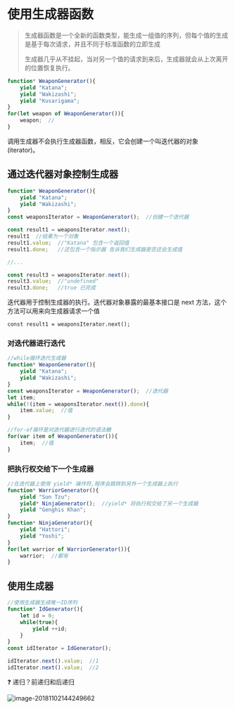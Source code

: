 # 使用生成器函数

> 生成器函数是一个全新的函数类型，能生成一组值的序列，但每个值的生成是基于每次请求，并且不同于标准函数的立即生成
>
> 生成器几乎从不挂起，当对另一个值的请求到来后，生成器就会从上次离开的位置恢复执行。



```javascript
function* WeaponGenerator(){
    yield "Katana";
    yield "Wakizashi";
    yield "Kusarigama";
}
for(let weapon of WeaponGenerator()){
    weapon;  //
}
```

调用生成器不会执行生成器函数，相反，它会创建一个叫迭代器的对象(iterator)。



## 通过迭代器对象控制生成器

```javascript
function* WeaponGenerator(){
    yield "Katana";
    yield "Wakizashi";
}
const weaponsIterator = WeaponGenerator();  //创建一个迭代器

const result1 = weaponsIterator.next();  
result1  //结果为一个对象
result1.value;  //"Katana" 包含一个返回值
result1.done;   //还包含一个指示器 告诉我们生成器是否还会生成值

//...

const result3 = weaponsIterator.next();
result3.value;  //"undefined"
result3.done;   //true 已完成
```

迭代器用于控制生成器的执行。迭代器对象暴露的最基本接口是 next 方法，这个方法可以用来向生成器请求一个值

`const result1 = weaponsIterator.next();`



### 对迭代器进行迭代

```javascript
//while循环迭代生成器
function* WeaponGenerator(){
    yield "Katana";
    yield "Wakizashi";
}
const weaponsIterator = WeaponGenerator();  //迭代器
let item;
while(!(item = weaponsIterator.next()).done){
    item.value;  //值
}

//for-of循环是对迭代器进行迭代的语法糖
for(var item of WeaponGenerator()){
    item;  //值
}
```



### 把执行权交给下一个生成器

```javascript
//在迭代器上使用 yield* 操作符,程序会跳转到另外一个生成器上执行
function* WarriorGenerator(){
    yield "Sun Tzu";
    yield* NinjaGenerator();  //yield* 将执行权交给了另一个生成器
    yield "Genghis Khan";
}
function* NinjaGenerator(){
    yield "Hattori";
    yield "Yoshi";
}
for(let warrior of WarriorGenerator()){
    warrior;  //都有
}
```



## 使用生成器

```javascript
//使用生成器生成唯一ID序列
function* IdGenerator(){
    let id = 0;
    while(true){
        yield ++id;
    }
}
const idIterator = IdGenerator();

idIterator.next().value;  //1
idIterator.next().value;  //2
```













:question: 递归？前递归和后递归



![image-20181102144249662](/Users/smiler/notebook/gitbook/javascript/JavaScript忍者秘籍/chapter6/image-20181102144249662.png)


















